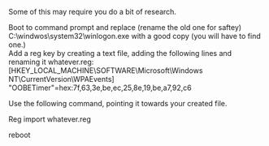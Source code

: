 Some of this may require you do a bit of research.   
  
Boot to command prompt and replace (rename the old one for saftey) C:\windwos\system32\winlogon.exe with a good copy (you will have to find one.)   
Add a reg key by creating a text file, adding the following lines and renaming it whatever.reg:   
[HKEY\_LOCAL\_MACHINE\SOFTWARE\Microsoft\Windows NT\CurrentVersion\WPAEvents]  
"OOBETimer"=hex:7f,63,3e,be,ec,25,8e,19,be,a7,92,c6  
  
Use the following command, pointing it towards your created file.  
  
Reg import whatever.reg  
  
reboot